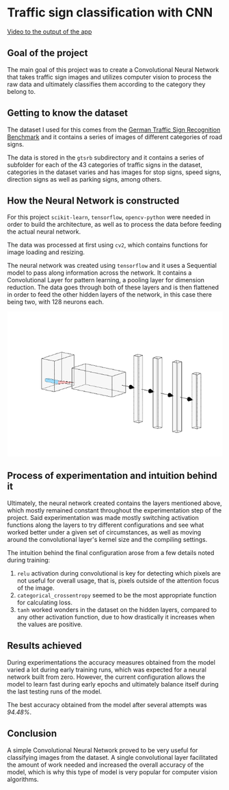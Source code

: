 # Traffic sign classification with CNN
[Video to the output of the app](https://youtu.be/-M4ijljhEcI)
## Goal of the project
The main goal of this project was to create a Convolutional Neural Network that takes traffic sign images and utilizes computer vision to process the raw data and ultimately classifies them according to the category they belong to.

## Getting to know the dataset
The dataset I used for this comes from the [German Traffic Sign Recognition Benchmark](https://benchmark.ini.rub.de/?section=gtsrb&subsection=news) and it contains a series of images of different categories of road signs.

The data is stored in the `gtsrb` subdirectory and it contains a series of subfolder for each of the 43 categories of traffic signs in the dataset, categories in the dataset varies and has images for stop signs, speed signs, direction signs as well as parking signs, among others.

## How the Neural Network is constructed
For this project `scikit-learn`, `tensorflow`, `opencv-python` were needed in order to build the architecture, as well as to process the data before feeding the actual neural network.

The data was processed at first using `cv2`, which contains functions for image loading and resizing. 

The neural network was created using `tensorflow` and it uses a Sequential model to pass along information across the network. It contains a Convolutional Layer for pattern learning, a pooling layer for dimension reduction. The data goes through both of these layers and is then flattened in order to feed the other hidden layers of the network, in this case there being two, with 128 neurons each. 

![Neural network architecture.](figs/neural_network_architecture.png)

## Process of experimentation and intuition behind it
Ultimately, the neural network created contains the layers mentioned above, which mostly remained constant throughout the experimentation step of the project. Said experimentation was made mostly switching activation functions along the layers to try different configurations and see what worked better under a given set of circumstances, as well as moving around the convolutional layer's kernel size and the compiling settings. 

The intuition behind the final configuration arose from a few details noted during training:
1.  `relu` activation during convolutional is key for detecting which pixels are not useful for overall usage, that is, pixels outside of the attention focus of the image.
2.  `categorical_crossentropy` seemed to be the most appropriate function for calculating loss.
3.  `tanh` worked wonders in the dataset on the hidden layers, compared to any other activation function, due to how drastically it increases when the values are positive.

## Results achieved
During experimentations the accuracy measures obtained from the model varied a lot during early training runs, which was expected for a neural network built from zero.
However, the current configuration allows the model to learn fast during early epochs and ultimately balance itself during the last testing runs of the model.

The best accuracy obtained from the model after several attempts was *94.48%*.

## Conclusion
A simple Convolutional Neural Network proved to be very useful for classifying images from the dataset. A single convolutional layer facilitated the amount of work needed and increased the overall accuracy of the model, which is why this type of model is very popular for computer vision algorithms.

